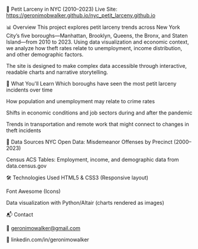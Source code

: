 🗽 Petit Larceny in NYC (2010–2023)
Live Site: https://geronimobwalker.github.io/nyc_petit_larceny.github.io

📊 Overview
This project explores petit larceny trends across New York City’s five boroughs—Manhattan, Brooklyn, Queens, the Bronx, and Staten Island—from 2010 to 2023. Using data visualization and economic context, we analyze how theft rates relate to unemployment, income distribution, and other demographic factors.

The site is designed to make complex data accessible through interactive, readable charts and narrative storytelling.

🧠 What You'll Learn
Which boroughs have seen the most petit larceny incidents over time

How population and unemployment may relate to crime rates

Shifts in economic conditions and job sectors during and after the pandemic

Trends in transportation and remote work that might connect to changes in theft incidents

📁 Data Sources
NYC Open Data: Misdemeanor Offenses by Precinct (2000–2023)

Census ACS Tables: Employment, income, and demographic data from data.census.gov

🛠 Technologies Used
HTML5 & CSS3 (Responsive layout)

Font Awesome (Icons)

Data visualization with Python/Altair (charts rendered as images)

📬 Contact

📧 geronimowalker@gmail.com

💼 linkedin.com/in/geronimowalker
